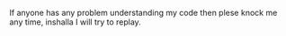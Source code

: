 If anyone has any problem understanding my code then plese knock me any time, inshalla I will try to replay.
